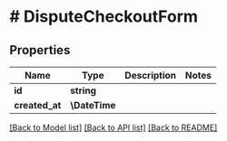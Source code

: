 # # DisputeCheckoutForm

## Properties

Name | Type | Description | Notes
------------ | ------------- | ------------- | -------------
**id** | **string** |  |
**created_at** | **\DateTime** |  |

[[Back to Model list]](../../README.md#models) [[Back to API list]](../../README.md#endpoints) [[Back to README]](../../README.md)
